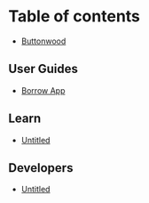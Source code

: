 # Table of contents

* [Buttonwood](README.md)

## User Guides

* [Borrow App](user-guides/borrow-app.md)

## Learn

* [Untitled](learn/untitled.md)

## Developers

* [Untitled](developers/untitled.md)

